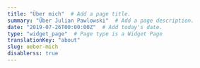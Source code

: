 ```yaml
---
title: "Über mich"  # Add a page title.
summary: "Über Julian Pawlowski"  # Add a page description.
date: "2019-07-26T00:00:00Z"  # Add today's date.
type: "widget_page"  # Page type is a Widget Page
translationKey: "about"
slug: ueber-mich
disablerss: true
---
```

